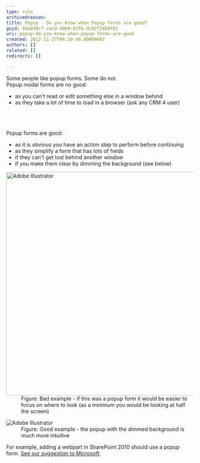 ```yaml
---
type: rule
archivedreason: 
title: Popup - Do you know when Popup forms are good?
guid: 68a939c7-cecd-40b9-82fb-dc02f24b0f81
uri: popup-do-you-know-when-popup-forms-are-good
created: 2012-11-27T04:19:40.0000000Z
authors: []
related: []
redirects: []

---
```



<div>Some people like popup forms. Some do not.</div>
<div>Popup modal forms are no good&#58;</div>
<ul><li>as you can't read or edit something else in a window behind</li>
<li>as they take a lot of time to load in a browser (ask any CRM 4 user)</li></ul>
<br><excerpt class='endintro'></excerpt><br>
​<div>Popup forms are good&#58;</div>
<ul><li>as it is obvious you have an action step to perform before continuing</li>
<li>as they simplify a form that has lots of fields </li>
<li>if they can't get lost behind another window</li>
<li>if you make them clear by dimming the background (see below)</li></ul>
<dl class="badImage"><dt><img alt="Adobe Illustrator" src="http&#58;//www.ssw.com.au/ssw/Standards/Rules/Images/Popup01.jpg" style="width&#58;600px;" /></dt>
<dd>Figure&#58; Bad example - if this was a popup form it would be easier to focus on where to look (as a minimum you would be looking at half the screen)</dd></dl>
<dl class="goodImage"><dt><img alt="Adobe Illustrator" src="http&#58;//www.ssw.com.au/ssw/Standards/Rules/Images/Popup02.jpg" /></dt>
<dd>Figure&#58; Good example - the popup with the dimmed background is much more intuitive</dd></dl>
<div>For example, adding a webpart in SharePoint 2010 should use a popup form. <a href="http&#58;//www.ssw.com.au/ssw/Standards/BetterSoftwareSuggestions/sharepoint2010.aspx#PopupForm">See our suggestion to Microsoft</a>.</div>


